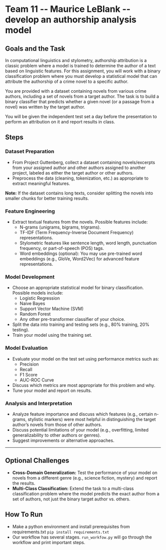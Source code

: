 # Team 11 -- Maurice LeBlank -- develop an authorship analysis model

## Goals and the Task
In computational linguistics and stylometry, authorship attribution is a classic problem where a model is trained to determine the author of a text based on linguistic features. For this assignment, you will work with a binary classification problem where you must develop a statistical model that can attribute the authorship of a crime novel to a specific author.

You are provided with a dataset containing novels from various crime authors, including a set of novels from a target author. The task is to build a binary classifier that predicts whether a given novel (or a passage from a novel) was written by the target author.

You will be given the independent test set a day before the presentation to perform an attribution on it and report results in class.

## Steps

### Dataset Preparation
- From Project Guttenberg, collect a dataset containing novels/excerpts from your assigned author and other authors assigned to another project, labeled as either the target author or other authors.
- Preprocess the data (cleaning, tokenization, etc.) as appropriate to extract meaningful features.

**Note:** If the dataset contains long texts, consider splitting the novels into smaller chunks for better training results.

### Feature Engineering
- Extract textual features from the novels. Possible features include:
  - N-grams (unigrams, bigrams, trigrams).
  - TF-IDF (Term Frequency-Inverse Document Frequency) representations.
  - Stylometric features like sentence length, word length, punctuation frequency, or part-of-speech (POS) tags.
  - Word embeddings (optional): You may use pre-trained word embeddings (e.g., GloVe, Word2Vec) for advanced feature representations.

### Model Development
- Choose an appropriate statistical model for binary classification. Possible models include:
  - Logistic Regression
  - Naive Bayes
  - Support Vector Machine (SVM)
  - Random Forest
  - Any other pre-transformer classifier of your choice.
- Split the data into training and testing sets (e.g., 80% training, 20% testing).
- Train your model using the training set.

### Model Evaluation
- Evaluate your model on the test set using performance metrics such as:
  - Precision
  - Recall
  - F1 Score
  - AUC-ROC Curve
- Discuss which metrics are most appropriate for this problem and why.
- Tune your model and report on results.

### Analysis and Interpretation
- Analyze feature importance and discuss which features (e.g., certain n-grams, stylistic markers) were most helpful in distinguishing the target author’s novels from those of other authors.
- Discuss potential limitations of your model (e.g., overfitting, limited generalizability to other authors or genres).
- Suggest improvements or alternative approaches.

___ 
## Optional Challenges
- **Cross-Domain Generalization:** Test the performance of your model on novels from a different genre (e.g., science fiction, mystery) and report the results.
- **Multi-Class Classification:** Extend the task to a multi-class classification problem where the model predicts the exact author from a set of authors, not just the binary target author vs. others.

## How To Run

* Make a python environment and install prerequisites from requirements.txt `pip install requirements.txt`
* Our workflow has several stages. `run_workfow.py` will go through the workflow and print important steps. 